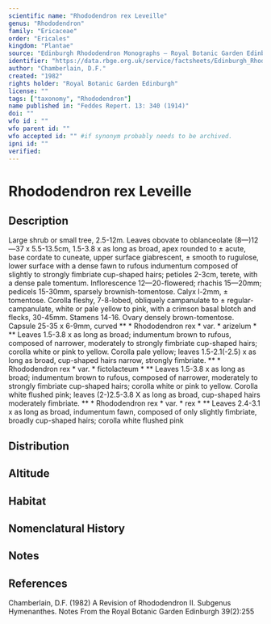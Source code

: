 ```yaml
---
scientific name: "Rhododendron rex Leveille"
genus: "Rhododendron"
family: "Ericaceae"
order: "Ericales"
kingdom: "Plantae"
source: "Edinburgh Rhododendron Monographs – Royal Botanic Garden Edinburgh"
identifier: "https://data.rbge.org.uk/service/factsheets/Edinburgh_Rhododendron_Monographs.xhtml"
author: "Chamberlain, D.F."
created: "1982"
rights holder: "Royal Botanic Garden Edinburgh"
license: ""
tags: ["taxonomy", "Rhododendron"]
name published in: "Feddes Repert. 13: 340 (1914)"
doi: ""
wfo id : ""
wfo parent id: ""
wfo accepted id: "" #if synonym probably needs to be archived.                      
ipni id: ""
verified:
---
```


                       

# Rhododendron rex Leveille

## Description
Large shrub or small tree, 2.5-12m. Leaves obovate to oblanceolate (8—)12—37 x 5.5-13.5cm, 1.5-3.8 x as long as broad, apex rounded to ± acute, base cordate to cuneate, upper surface giabrescent, ± smooth to rugulose, lower surface with a dense fawn to rufous indumentum composed of slightly to strongly fimbriate cup-shaped hairs; petioles 2-3cm, terete, with a dense pale tomentum. Inflorescence 12—20-flowered; rhachis 15—20mm; pedicels 15-30mm, sparsely brownish-tomentose. Calyx l-2mm, ± tomentose. Corolla fleshy, 7-8-lobed, obliquely campanulate to ± regular-campanulate, white or pale yellow to pink, with a crimson basal blotch and flecks, 30-45mm. Stamens 14-16. Ovary densely brown-tomentose. Capsule 25-35 x 6-9mm, curved ** * Rhododendron rex * var. * arizelum * ** Leaves 1.5-3.8 x as long as broad; indumentum brown to rufous, composed of narrower, moderately to strongly fimbriate cup-shaped hairs; corolla white or pink to yellow. Corolla pale yellow; leaves 1.5-2.1(-2.5) x as long as broad, cup-shaped hairs narrow, strongly fimbriate. ** * Rhododendron rex * var. * fictolacteum * ** Leaves 1.5-3.8 x as long as broad; indumentum brown to rufous, composed of narrower, moderately to strongly fimbriate cup-shaped hairs; corolla white or pink to yellow. Corolla white flushed pink; leaves (2-)2.5-3.8 X as long as broad, cup-shaped hairs moderately fimbriate. ** * Rhododendron rex * var. * rex * ** Leaves 2.4-3.1 x as long as broad, indumentum fawn, composed of only slightly fimbriate, broadly cup-shaped hairs; corolla white flushed pink

## Distribution


## Altitude


## Habitat


## Nomenclatural History

                       
## Notes


## References

Chamberlain, D.F. (1982) A Revision of Rhododendron II. Subgenus Hymenanthes. Notes From the Royal Botanic Garden Edinburgh 39(2):255
